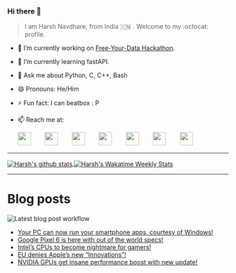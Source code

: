 ### Hi there 👋

> I am Harsh Navdhare, from India :india: . Welcome to my :octocat: profile.

* 🔭 I’m currently working on [Free-Your-Data Hackathon](https://free-your-data.devfolio.co/).
* 🌱 I’m currently learning fastAPI.                
* 💬 Ask me about Python, C, C++, Bash
* 😄 Pronouns: He/Him
* ⚡ Fun fact: I can beatbox : P
* 📫 Reach me at: 
 

    [<img src="https://simpleicons.org/icons/instagram.svg" width="30">](https://www.instagram.com/plus_infinity.hn) &nbsp;&nbsp;&nbsp;&nbsp;&nbsp;&nbsp;
    [<img src="https://simpleicons.org/icons/facebook.svg" width="30">](https://www.facebook.com/harsh.navdhare.infinity) &nbsp;&nbsp;&nbsp;&nbsp;&nbsp;&nbsp; 
    [<img src="https://simpleicons.org/icons/twitter.svg" width="30">](https://twitter.com/hnavdhare) &nbsp;&nbsp;&nbsp;&nbsp;&nbsp;&nbsp; 
    [<img src="https://simpleicons.org/icons/xdadevelopers.svg" width="30">](https://forum.xda-developers.com/member.php?u=8122486) &nbsp;&nbsp;&nbsp;&nbsp;&nbsp;&nbsp; 
    [<img src="https://simpleicons.org/icons/telegram.svg" width="30">](https://t.me/infinitEplus) &nbsp;&nbsp;&nbsp;&nbsp;&nbsp;&nbsp;
    [<img src="https://simpleicons.org/icons/snapchat.svg" width="30">](https://www.snapchat.com/add/plus.infinity) &nbsp;&nbsp;&nbsp;&nbsp;&nbsp;&nbsp; 
    [<img src="https://simpleicons.org/icons/gmail.svg" width="30">](mailto:navdhareharsh2001@gmail.com)
 
<hr>

<a href="https://github.com/infinity-plus/github-readme-stats">
  <img align="center" src="https://github-readme-stats-infinity-plus.vercel.app/api?username=infinity-plus&show_icons=true&count_private=true&theme=dark&include_all_commits=true", alt="Harsh's github stats" />
</a>

<a href="https://wakatime.com/@infinity_plus">
  <img align="center" src="https://github-readme-stats-infinity-plus.vercel.app/api/wakatime?username=infinity_plus&theme=dark&custom_title=Wakatime%20Weekly%20Stats", alt="Harsh's Wakatime Weekly Stats" />
</a>

<hr>

# Blog posts

![Latest blog post workflow](https://github.com/infinity-plus/infinity-plus/workflows/Latest%20blog%20post%20workflow/badge.svg)

<!-- BLOG-POST-LIST:START -->
- [Your PC can now run your smartphone apps, courtesy of Windows!](https://spadebee.com/2021/10/21/your-pc-can-now-run-your-smartphone-apps-courtesy-of-windows/?utm_source=rss&utm_medium=rss&utm_campaign=your-pc-can-now-run-your-smartphone-apps-courtesy-of-windows)
- [Google Pixel 6 is here with out of the world specs!](https://spadebee.com/2021/10/19/google-pixel-6-is-here-with-out-of-the-world-specs/?utm_source=rss&utm_medium=rss&utm_campaign=google-pixel-6-is-here-with-out-of-the-world-specs)
- [Intel’s CPUs to become nightmare for gamers!](https://spadebee.com/2021/10/17/intels-cpus-to-become-nightmare-for-gamers/?utm_source=rss&utm_medium=rss&utm_campaign=intels-cpus-to-become-nightmare-for-gamers)
- [EU denies Apple’s new “Innovations”!](https://spadebee.com/2021/10/15/eu-denies-apples-new-innovations/?utm_source=rss&utm_medium=rss&utm_campaign=eu-denies-apples-new-innovations)
- [NVIDIA GPUs get insane performance boost with new update!](https://spadebee.com/2021/10/12/nvidia-gpus-get-insane-performance-boost-with-new-update/?utm_source=rss&utm_medium=rss&utm_campaign=nvidia-gpus-get-insane-performance-boost-with-new-update)
<!-- BLOG-POST-LIST:END -->
